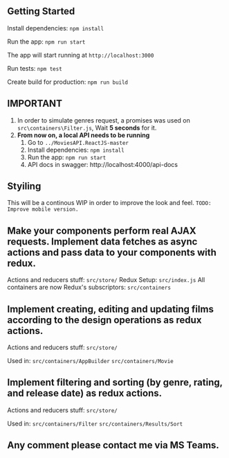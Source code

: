 

## Getting Started

Install dependencies: `npm install`

Run the app: `npm run start`

The app will start running at `http://localhost:3000`

Run tests: `npm test`

Create build for production: `npm run build`

## IMPORTANT

 1. In order to simulate genres request, a promises was used on `src\containers\Filter.js`, Wait **5 seconds** for it.
1. **From now on, a local API needs to be running**
	1. Go to `../MoviesAPI.ReactJS-master`
	1. Install dependencies: `npm install`
	1. Run the app: `npm run start`
	1. API docs in swagger: http://localhost:4000/api-docs

## Styiling
This will be a continous WIP in order to improve the look and feel.
`TODO: Improve mobile version.`

## Make your components perform real AJAX requests. Implement data fetches as async actions and pass data to your components with redux.
Actions and reducers stuff: `src/store/`
Redux Setup: `src/index.js`
All containers are now Redux's subscriptors: `src/containers` 
	
## Implement creating, editing and updating films according to the design operations as redux actions.
Actions and reducers stuff: 
`src/store/`

Used in:
`src/containers/AppBuilder`
`src/containers/Movie`

## Implement filtering and sorting (by genre, rating, and release date) as redux actions.
Actions and reducers stuff: 
`src/store/`

Used in:
`src/containers/Filter`
`src/containers/Results/Sort`

## Any comment please contact me via MS Teams.